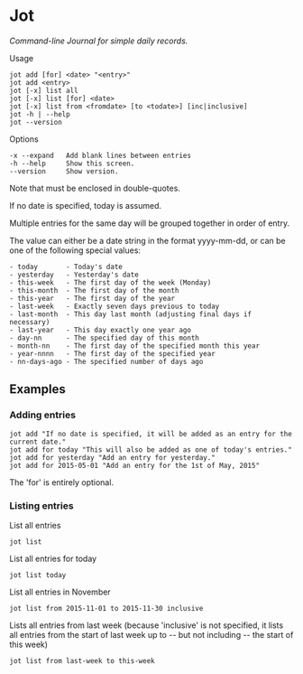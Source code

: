 # Jot
_Command-line Journal for simple daily records._

Usage

    jot add [for] <date> "<entry>" 
    jot add <entry>
    jot [-x] list all
    jot [-x] list [for] <date>
    jot [-x] list from <fromdate> [to <todate>] [inc|inclusive]
    jot -h | --help
    jot --version

Options

    -x --expand   Add blank lines between entries
    -h --help     Show this screen.
    --version     Show version.
  
Note that <entry> must be enclosed in double-quotes. 

If no date is specified, today is assumed.

Multiple entries for the same day will be grouped together in order of
entry.

The <date> value can either be a date string in the format yyyy-mm-dd, or
can be one of the following special values:

    - today       - Today's date
    - yesterday   - Yesterday's date
    - this-week   - The first day of the week (Monday)
    - this-month  - The first day of the month
    - this-year   - The first day of the year
    - last-week   - Exactly seven days previous to today
    - last-month  - This day last month (adjusting final days if necessary)
    - last-year   - This day exactly one year ago
    - day-nn      - The specified day of this month
    - month-nn    - The first day of the specified month this year
    - year-nnnn   - The first day of the specified year
    - nn-days-ago - The specified number of days ago

## Examples

### Adding entries

    jot add "If no date is specified, it will be added as an entry for the current date."
    jot add for today "This will also be added as one of today's entries."
    jot add for yesterday "Add an entry for yesterday."
    jot add for 2015-05-01 "Add an entry for the 1st of May, 2015"

The 'for' is entirely optional.

### Listing entries

List all entries

    jot list

List all entries for today

    jot list today

List all entries in November

    jot list from 2015-11-01 to 2015-11-30 inclusive

Lists all entries from last week (because 'inclusive' is not specified, it
lists all entries from the start of last week up to -- but not including --
the start of this week)

    jot list from last-week to this-week
